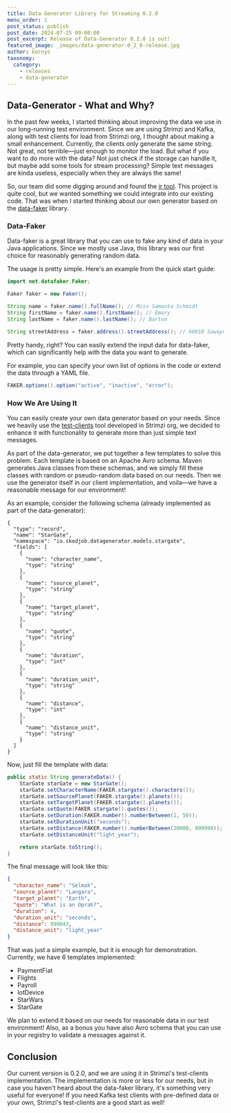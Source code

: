 ```yaml
---
title: Data Generator Library for Streaming 0.2.0
menu_order: 1
post_status: publish
post_date: 2024-07-25 09:00:00
post_excerpt: Release of Data-Generator 0.2.0 is out!
featured_image: _images/data-generator-0_2_0-release.jpg
author: kornys
taxonomy:
  category:
    - releases
    - data-generator
---
```


## Data-Generator - What and Why?
In the past few weeks, I started thinking about improving the data we use in our long-running test environment. 
Since we are using Strimzi and Kafka, along with test clients for load from Strimzi org, I thought about making a small enhancement. 
Currently, the clients only generate the same string. Not great, not terrible—just enough to monitor the load. 
But what if you want to do more with the data? Not just check if the storage can handle it, but maybe add some tools for stream processing? 
Simple text messages are kinda useless, especially when they are always the same!

So, our team did some digging around and found the [jr tool](https://github.com/ugol/jr). 
This project is quite cool, but we wanted something we could integrate into our existing code. 
That was when I started thinking about our own generator based on the [data-faker](https://www.datafaker.net/) library.

### Data-Faker

Data-faker is a great library that you can use to fake any kind of data in your Java applications. 
Since we mostly use Java, this library was our first choice for reasonably generating random data.

The usage is pretty simple. Here's an example from the quick start guide:
```Java
import net.datafaker.Faker;

Faker faker = new Faker();

String name = faker.name().fullName(); // Miss Samanta Schmidt
String firstName = faker.name().firstName(); // Emory
String lastName = faker.name().lastName(); // Barton

String streetAddress = faker.address().streetAddress(); // 60018 Sawayn Brooks Suite 449
```

Pretty handy, right? You can easily extend the input data for data-faker, which can significantly help with the data you want to generate.

For example, you can specify your own list of options in the code or extend the data through a YAML file.

```Java
FAKER.options().option("active", "inactive", "error");
```

### How We Are Using It
You can easily create your own data generator based on your needs. Since we heavily use the [test-clients](https://github.com/strimzi/test-clients) tool developed in Strimzi org, we decided to enhance it with functionality to generate more than just simple text messages.

As part of the data-generator, we put together a few templates to solve this problem. 
Each template is based on an Apache Avro schema. Maven generates Java classes from these schemas, and we simply fill these classes with random or pseudo-random data based on our needs. 
Then we use the generator itself in our client implementation, and voila—we have a reasonable message for our environment!

As an example, consider the following schema (already implemented as part of the data-generator):
```avroschema
{
  "type": "record",
  "name": "StarGate",
  "namespace": "io.skodjob.datagenerator.models.stargate",
  "fields": [
    {
      "name": "character_name",
      "type": "string"
    },
    {
      "name": "source_planet",
      "type": "string"
    },
    {
      "name": "target_planet",
      "type": "string"
    },
    {
      "name": "quote",
      "type": "string"
    },
    {
      "name": "duration",
      "type": "int"
    },
    {
      "name": "duration_unit",
      "type": "string"
    },
    {
      "name": "distance",
      "type": "int"
    },
    {
      "name": "distance_unit",
      "type": "string"
    }
  ]
}
```
Now, just fill the template with data:
```Java
public static String generateData() {
    StarGate starGate = new StarGate();
    starGate.setCharacterName(FAKER.stargate().characters());
    starGate.setSourcePlanet(FAKER.stargate().planets());
    starGate.setTargetPlanet(FAKER.stargate().planets());
    starGate.setQuote(FAKER.stargate().quotes());
    starGate.setDuration(FAKER.number().numberBetween(1, 50));
    starGate.setDurationUnit("seconds");
    starGate.setDistance(FAKER.number().numberBetween(20000, 999999));
    starGate.setDistanceUnit("light_year");

    return starGate.toString();
}
```

The final message will look like this:
```json
{
  "character_name": "Selmak",
  "source_planet": "Langara",
  "target_planet": "Earth",
  "quote": "What is an Oprah?",
  "duration": 4,
  "duration_unit": "seconds",
  "distance": 999043,
  "distance_unit": "light_year"
}
```

That was just a simple example, but it is enough for demonstration. Currently, we have 6 templates implemented:
- PaymentFiat
- Flights
- Payroll
- IotDevice
- StarWars
- StarGate

We plan to extend it based on our needs for reasonable data in our test environment!
Also, as a bonus you have also Avro schema that you can use in your registry to validate a messages against it.

## Conclusion
Our current version is 0.2.0, and we are using it in Strimzi's test-clients implementation. 
The implementation is more or less for our needs, but in case you haven't heard about the data-faker library, it's something very useful for everyone! 
If you need Kafka test clients with pre-defined data or your own, Strimzi's test-clients are a good start as well!
